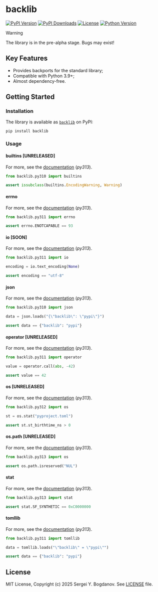 # backlib

[![PyPI Version][shields/pypi/version]][pypi/homepage]
[![PyPI Downloads][shields/pypi/downloads]][pypi/homepage]
[![License][shields/pypi/license]][github/license]
[![Python Version][shields/python/version]][pypi/homepage]

> [!WARNING]
> The library is in the pre-alpha stage. Bugs may exist!

## Key Features

* Provides backports for the standard library;
* Compatible with Python 3.9+;
* Almost dependency-free.

## Getting Started

### Installation

The library is available as [`backlib`][pypi/homepage] on PyPI:

```shell
pip install backlib
```

### Usage

#### builtins [UNRELEASED]

For more, see the [documentation][docs/builtins] (*py313*).

```python
from backlib.py310 import builtins

assert issubclass(builtins.EncodingWarning, Warning)
```

#### errno

For more, see the [documentation][docs/errno] (*py313*).

```python
from backlib.py311 import errno

assert errno.ENOTCAPABLE == 93
```

#### io [SOON]

For more, see the [documentation][docs/io] (*py313*).

```python
from backlib.py311 import io

encoding = io.text_encoding(None)

assert encoding == "utf-8"
```

#### json

For more, see the [documentation][docs/json] (*py313*).

```python
from backlib.py310 import json

data = json.loads("{\"backlib\": \"pypi\"}")

assert data == {"backlib": "pypi"}
```

#### operator [UNRELEASED]

For more, see the [documentation][docs/operator] (*py313*).

```python
from backlib.py311 import operator

value = operator.call(abs, -42)

assert value == 42
```

#### os [UNRELEASED]

For more, see the [documentation][docs/os] (*py313*).

```python
from backlib.py312 import os

st = os.stat("pyproject.toml")

assert st.st_birthtime_ns > 0
```

#### os.path [UNRELEASED]

For more, see the [documentation][docs/os.path] (*py313*).

```python
from backlib.py313 import os

assert os.path.isreserved("NUL")
```

#### stat

For more, see the [documentation][docs/stat] (*py313*).

```python
from backlib.py313 import stat

assert stat.SF_SYNTHETIC == 0xC0000000
```

#### tomllib

For more, see the [documentation][docs/tomllib] (*py313*).

```python
from backlib.py311 import tomllib

data = tomllib.loads("\"backlib\" = \"pypi\"")

assert data == {"backlib": "pypi"}
```

## License

MIT License, Copyright (c) 2025 Sergei Y. Bogdanov. See [LICENSE][github/license] file.

<!-- --- --- --- --- --- --- --- --- --- --- --- --- --- --- --- --- --- --- --- --- --- --- --- -->

[docs/builtins]: https://backlib.readthedocs.io/en/latest/backports/python313/builtins.html
[docs/errno]: https://backlib.readthedocs.io/en/latest/backports/python313/errno.html
[docs/io]: https://backlib.readthedocs.io/en/latest/backports/python313/io.html
[docs/json]: https://backlib.readthedocs.io/en/latest/backports/python313/json.html
[docs/operator]: https://backlib.readthedocs.io/en/latest/backports/python313/operator.html
[docs/os]: https://backlib.readthedocs.io/en/latest/backports/python313/os.html
[docs/os.path]: https://backlib.readthedocs.io/en/latest/backports/python313/os.path.html
[docs/stat]: https://backlib.readthedocs.io/en/latest/backports/python313/stat.html
[docs/tomllib]: https://backlib.readthedocs.io/en/latest/backports/python313/tomllib.html

[github/license]: https://github.com/syubogdanov/backlib/tree/main/LICENSE

[pypi/homepage]: https://pypi.org/project/backlib/

[shields/pypi/downloads]: https://img.shields.io/pypi/dm/backlib.svg?color=green
[shields/pypi/license]: https://img.shields.io/pypi/l/backlib.svg?color=green
[shields/pypi/version]: https://img.shields.io/pypi/v/backlib.svg?color=green
[shields/python/version]: https://img.shields.io/pypi/pyversions/backlib.svg?color=green
